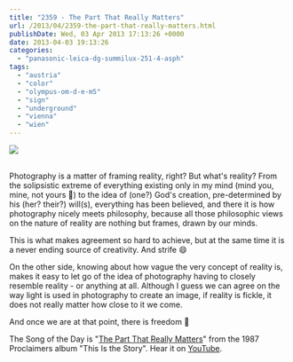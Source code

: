 ```yaml
---
title: "2359 - The Part That Really Matters"
url: /2013/04/2359-the-part-that-really-matters.html
publishDate: Wed, 03 Apr 2013 17:13:26 +0000
date: 2013-04-03 19:13:26
categories: 
  - "panasonic-leica-dg-summilux-251-4-asph"
tags: 
  - "austria"
  - "color"
  - "olympus-om-d-e-m5"
  - "sign"
  - "underground"
  - "vienna"
  - "wien"
---
```

<div class="container">
<div class="center"><a target="_blank" href="https://d25zfm9zpd7gm5.cloudfront.net/1200x1200/2013/20130402_152003_lr.jpg"><img src="https://d25zfm9zpd7gm5.cloudfront.net/0600x0600/2013/20130402_152003_lr.jpg" /></a></div>
</div>
<br />

Photography is a matter of framing reality, right? But what's reality? From the solipsistic extreme of everything existing only in my mind (mind you, mine, not yours 🙂) to the idea of (one?) God's creation, pre-determined by his (her? their?) will(s), everything has been believed, and there it is how photography nicely meets philosophy, because all those philosophic views on the nature of reality are nothing but frames, drawn by our minds.

<a target="_blank" href="https://d25zfm9zpd7gm5.cloudfront.net/1200x1200/2013/20130402_152108_lr.jpg"><img style="margin: 0pt 0px 0pt 10px; float: right;" src="https://d25zfm9zpd7gm5.cloudfront.net/0150x0150/2013/20130402_152108_lr.jpg" alt="" border="0" /></a> This is what makes agreement so hard to achieve, but at the same time it is a never ending source of creativity. And strife 😄

On the other side, knowing about how vague the very concept of reality is, makes it easy to let go of the idea of photography having to closely resemble reality - or anything at all. Although I guess we can agree on the way light is used in photography to create an image, if reality is fickle, it does not really matter how close to it we come.

 And once we are at that point, there is freedom 🙂

The Song of the Day is "<a href="http://www.lyricsmode.com/lyrics/p/proclaimers/the_part_that_really_matters.html" target="_blank">The Part That Really Matters</a>" from the 1987 Proclaimers album "This Is the Story". Hear it on <a href="http://www.youtube.com/watch?v=87lcN1Ym1Fw" target="_blank">YouTube</a>.
